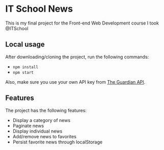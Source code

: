 # IT School News

This is my final project for the Front-end Web Development course I took @ITSchool

## Local usage

After downloading/cloning the project, run the following commands:

- `npm install`
- `npm start`

Also, make sure you use your own API key from [The Guardian API](https://open-platform.theguardian.com/documentation/).

## Features

The project has the following features:

- Display a category of news
- Paginate news
- Display individual news
- Add/remove news to favorites
- Persist favorite news through localStorage
